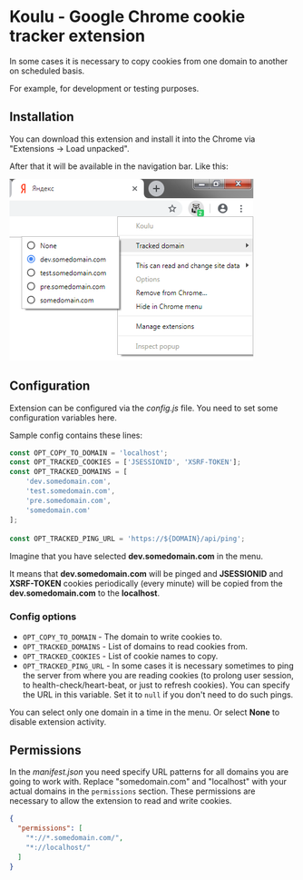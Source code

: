 # Koulu - Google Chrome cookie tracker extension

In some cases it is necessary to copy cookies from one domain to another on scheduled basis.

For example, for development or testing purposes.


## Installation

You can download this extension and install it into the Chrome via "Extensions -> Load unpacked".

After that it will be available in the navigation bar. Like this:

![Screenshot](screenshot.png)


## Configuration

Extension can be configured via the _config.js_ file. 
You need to set some configuration variables here.

Sample config contains these lines:
```js
const OPT_COPY_TO_DOMAIN = 'localhost';
const OPT_TRACKED_COOKIES = ['JSESSIONID', 'XSRF-TOKEN'];
const OPT_TRACKED_DOMAINS = [
    'dev.somedomain.com',
    'test.somedomain.com',
    'pre.somedomain.com',
    'somedomain.com'
];

const OPT_TRACKED_PING_URL = 'https://${DOMAIN}/api/ping';
```

Imagine that you have selected __dev.somedomain.com__ in the menu.

It means that __dev.somedomain.com__ will be pinged and __JSESSIONID__ and __XSRF-TOKEN__ cookies 
periodically (every minute) will be copied from the __dev.somedomain.com__ to the __localhost__.

### Config options
- `OPT_COPY_TO_DOMAIN` - The domain to write cookies to.
- `OPT_TRACKED_DOMAINS` - List of domains to read cookies from. 
- `OPT_TRACKED_COOKIES` - List of cookie names to copy.
- `OPT_TRACKED_PING_URL` - In some cases it is necessary sometimes to ping the server from where you are reading cookies 
(to prolong user session, to health-check/heart-beat, or just to refresh cookies).
You can specify the URL in this variable. Set it to `null` if you don't need to do such pings.

You can select only one domain in a time in the menu. Or select **None** to disable extension activity.

## Permissions

In the _manifest.json_ you need specify URL patterns for all domains you are going to work with.
Replace "somedomain.com" and "localhost" with your actual domains in the `permissions` section.
These permissions are necessary to allow the extension to read and write cookies. 

```json
{
  "permissions": [
    "*://*.somedomain.com/",
    "*://localhost/"
  ]
}
``` 